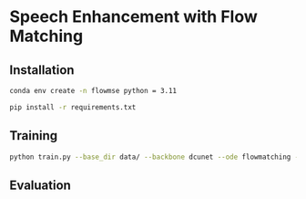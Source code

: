 # Speech Enhancement with Flow Matching
## Installation
 ```bash
 conda env create -n flowmse python = 3.11  
 
 pip install -r requirements.txt 
 ```
## Training
```bash
python train.py --base_dir data/ --backbone dcunet --ode flowmatching --n_fft 512
```
## Evaluation